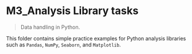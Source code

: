 # M3_Analysis Library tasks
> Data handling in Python.

This folder contains simple practice examples for Python analysis libraries such as `Pandas`, `NumPy`, `Seaborn`, and `Matplotlib`.
